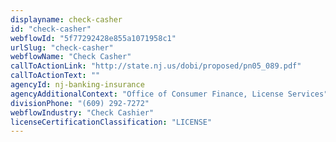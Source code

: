 ```yaml
---
displayname: check-casher
id: "check-casher"
webflowId: "5f77292428e855a1071958c1"
urlSlug: "check-casher"
webflowName: "Check Casher"
callToActionLink: "http://state.nj.us/dobi/proposed/pn05_089.pdf"
callToActionText: ""
agencyId: nj-banking-insurance
agencyAdditionalContext: "Office of Consumer Finance, License Services"
divisionPhone: "(609) 292-7272"
webflowIndustry: "Check Cashier"
licenseCertificationClassification: "LICENSE"
---
```

